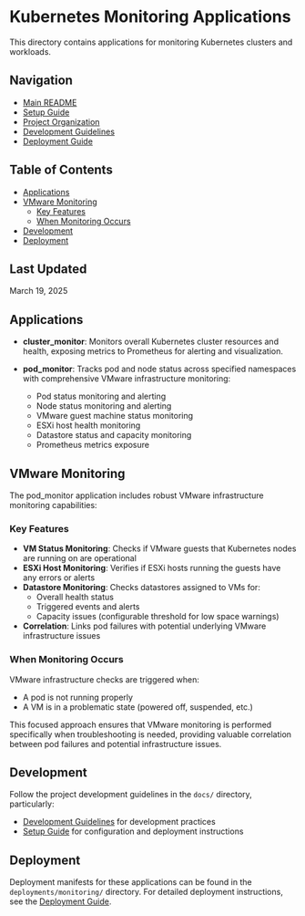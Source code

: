 # Kubernetes Monitoring Applications

This directory contains applications for monitoring Kubernetes clusters and workloads.

## Navigation

- [Main README](../../README.md)
- [Setup Guide](../../docs/setup.md)
- [Project Organization](../../docs/project_organization.md)
- [Development Guidelines](../../docs/development.md)
- [Deployment Guide](../../docs/deployment.md)

## Table of Contents

- [Applications](#applications)
- [VMware Monitoring](#vmware-monitoring)
  - [Key Features](#key-features)
  - [When Monitoring Occurs](#when-monitoring-occurs)
- [Development](#development)
- [Deployment](#deployment)

## Last Updated

March 19, 2025

## Applications

- **cluster_monitor**: Monitors overall Kubernetes cluster resources and health, exposing metrics to Prometheus for alerting and visualization.

- **pod_monitor**: Tracks pod and node status across specified namespaces with comprehensive VMware infrastructure monitoring:
  - Pod status monitoring and alerting
  - Node status monitoring and alerting
  - VMware guest machine status monitoring
  - ESXi host health monitoring
  - Datastore status and capacity monitoring
  - Prometheus metrics exposure

## VMware Monitoring

The pod_monitor application includes robust VMware infrastructure monitoring capabilities:

### Key Features

- **VM Status Monitoring**: Checks if VMware guests that Kubernetes nodes are running on are operational
- **ESXi Host Monitoring**: Verifies if ESXi hosts running the guests have any errors or alerts
- **Datastore Monitoring**: Checks datastores assigned to VMs for:
  - Overall health status
  - Triggered events and alerts
  - Capacity issues (configurable threshold for low space warnings)
- **Correlation**: Links pod failures with potential underlying VMware infrastructure issues

### When Monitoring Occurs

VMware infrastructure checks are triggered when:

- A pod is not running properly
- A VM is in a problematic state (powered off, suspended, etc.)

This focused approach ensures that VMware monitoring is performed specifically when troubleshooting is needed, providing valuable correlation between pod failures and potential infrastructure issues.

## Development

Follow the project development guidelines in the `docs/` directory, particularly:

- [Development Guidelines](../../docs/development.md) for development practices
- [Setup Guide](../../docs/setup.md) for configuration and deployment instructions

## Deployment

Deployment manifests for these applications can be found in the `deployments/monitoring/` directory. For detailed deployment instructions, see the [Deployment Guide](../../docs/deployment.md).
